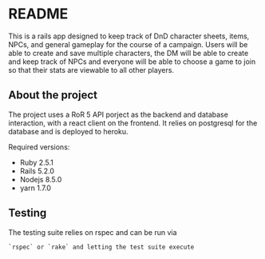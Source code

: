 # README

This is a rails app designed to keep track of DnD character sheets, items, NPCs, and general gameplay for the course of a campaign.
Users will be able to create and save multiple characters, the DM will be able to create and keep track of NPCs and everyone will be able to choose a game to join so that their stats are viewable to all other players.

## About the project
The project uses a RoR 5 API porject as the backend and database interaction, with a react client on the frontend. It relies on postgresql for the database and is deployed to heroku.

Required versions:

* Ruby 2.5.1
* Rails 5.2.0
* Nodejs 8.5.0
* yarn 1.7.0

## Testing

The testing suite relies on rspec and can be run via  

    `rspec` or `rake` and letting the test suite execute  
